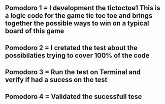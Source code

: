 ## Pomodoro 1 = I development the tictoctoe1 This is a logic code for the game tic toc toe and brings together the possible ways to win on a typical board of this game

## Pomodoro 2 = I cretated the test about the possibilaties trying to cover 100% of the code

## Pomodoro 3 = Run the test on Terminal and verify if had a sucess on the test

## Pomodoro 4 = Validated the sucessfull tese